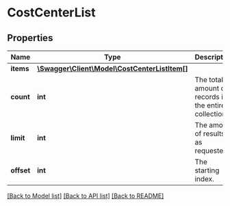 # CostCenterList

## Properties
Name | Type | Description | Notes
------------ | ------------- | ------------- | -------------
**items** | [**\Swagger\Client\Model\CostCenterListItem[]**](CostCenterListItem.md) |  | [optional] 
**count** | **int** | The total amount of records in the entire collection. | [optional] 
**limit** | **int** | The amount of results, as requested. | [optional] 
**offset** | **int** | The starting index. | [optional] 

[[Back to Model list]](../README.md#documentation-for-models) [[Back to API list]](../README.md#documentation-for-api-endpoints) [[Back to README]](../README.md)


